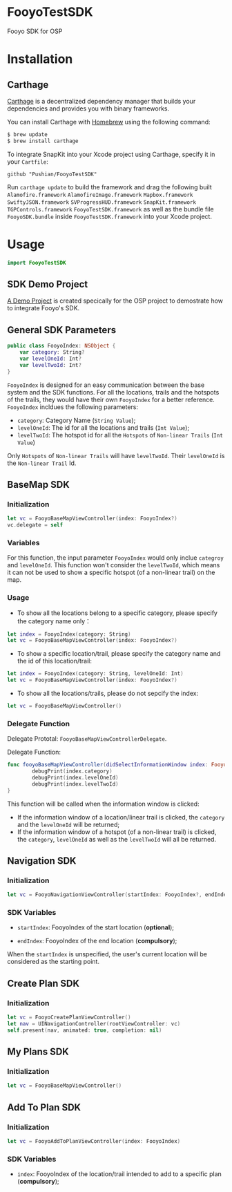 # FooyoTestSDK

Fooyo SDK for OSP

# Installation

## Carthage

[Carthage](https://github.com/Carthage/Carthage) is a decentralized dependency manager that builds your dependencies and provides you with binary frameworks.

You can install Carthage with [Homebrew](http://brew.sh/) using the following command:

```bash
$ brew update
$ brew install carthage
```

To integrate SnapKit into your Xcode project using Carthage, specify it in your `Cartfile`:

```ogdl
github "Pushian/FooyoTestSDK"
```

Run `carthage update` to build the framework and drag the following built 
`Alamofire.framework`
`AlamofireImage.framework`
`Mapbox.framework`
`SwiftyJSON.framework`
`SVProgressHUD.framework`
`SnapKit.framework`
`TGPControls.framework`
`FooyoTestSDK.framework`
as well as the bundle file `FooyoSDK.bundle` inside `FooyoTestSDK.framework`
into your Xcode project.

# Usage

```swift
import FooyoTestSDK
```

## SDK Demo Project

[A Demo Project](https://github.com/fooyo/FooyoSDKDemo/tree/master) is created specically for the OSP project to demostrate how to integrate Fooyo's SDK.

## General SDK Parameters

```swift
public class FooyoIndex: NSObject {
    var category: String?
    var levelOneId: Int?
    var levelTwoId: Int?
}
```
`FooyoIndex` is designed for an easy communication between the base system and the SDK functions. For all the locations, trails and the hotspots of the trails, they would have their own `FooyoIndex` for a better reference. `FooyoIndex` incldues the following parameters:

- `category`: Category Name (`String Value`);
- `levelOneId`: The id for all the locations and trails (`Int Value`);
- `levelTwoId`: The hotspot id for all the `Hotspots` of `Non-linear Trails` (`Int Value`)

Only `Hotspots` of `Non-linear Trails` will have `levelTwoId`. Their `levelOneId` is the `Non-linear Trail` Id.

## BaseMap SDK

### Initialization

```swift
let vc = FooyoBaseMapViewController(index: FooyoIndex?)
vc.delegate = self
```

### Variables

For this function, the input parameter `FooyoIndex` would only inclue `categroy` and `levelOneId`. This function won't consider the `levelTwoId`, which means it can not be used to show a specific hotspot (of a non-linear trail) on the map.

### Usage

- To show all the locations belong to a specific category, please specify the category name only：

```swift
let index = FooyoIndex(category: String)
let vc = FooyoBaseMapViewController(index: FooyoIndex?)
```

- To show a specific location/trail, please specify the category name and the id of this location/trail:

```swift
let index = FooyoIndex(category: String, levelOneId: Int)
let vc = FooyoBaseMapViewController(index: FooyoIndex?)
```

- To show all the locations/trails, please do not sepcify the index:

```swift
let vc = FooyoBaseMapViewController()
```

### Delegate Function

Delegate Prototal: `FooyoBaseMapViewControllerDelegate`.

Delegate Function:

```swift
func fooyoBaseMapViewController(didSelectInformationWindow index: FooyoIndex) {
        debugPrint(index.category)
        debugPrint(index.levelOneId)
        debugPrint(index.levelTwoId)
}
```

This function will be called when the information window is clicked:

- If the information window of a location/linear trail is clicked, the `category` and the `levelOneId` will be returned;
- If the information window of a hotspot (of a non-linear trail) is clicked, the `category`, `levelOneId` as well as the `levelTwoId` will all be returned.

## Navigation SDK

### Initialization

```swift
let vc = FooyoNavigationViewController(startIndex: FooyoIndex?, endIndex: FooyoIndex)
```

### SDK Variables

- `startIndex`: FooyoIndex of the start location (**optional**);

- `endIndex`: FooyoIndex of the end location (**compulsory**);


When the `startIndex` is unspecified, the user's current location will be considered as the starting point.


## Create Plan SDK

### Initialization

```swift
let vc = FooyoCreatePlanViewController()
let nav = UINavigationController(rootViewController: vc)
self.present(nav, animated: true, completion: nil)
```

## My Plans SDK

### Initialization

```swift
let vc = FooyoBaseMapViewController()
```

## Add To Plan SDK

### Initialization

```swift
let vc = FooyoAddToPlanViewController(index: FooyoIndex)
```

### SDK Variables

- `index`: FooyoIndex of the location/trail intended to add to a specific plan (**compulsory**);

